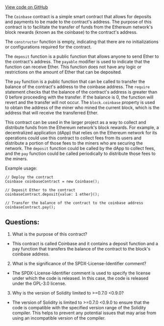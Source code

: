 [View code on GitHub](https://github.com/nethermindeth/nethermind/Nethermind.Mev.Test/Solidity/Coinbase.sol)

The `Coinbase` contract is a simple smart contract that allows for deposits and payments to be made to the contract's address. The purpose of this contract is to facilitate the transfer of funds from the Ethereum network's block rewards (known as the coinbase) to the contract's address.

The `constructor` function is empty, indicating that there are no initializations or configurations required for the contract.

The `deposit` function is a public function that allows anyone to send Ether to the contract's address. The `payable` modifier is used to indicate that the function can receive Ether. This function does not have any logic or restrictions on the amount of Ether that can be deposited.

The `pay` function is a public function that can be called to transfer the balance of the contract's address to the coinbase address. The `require` statement checks that the balance of the contract's address is greater than 0 before proceeding with the transfer. If the balance is 0, the function will revert and the transfer will not occur. The `block.coinbase` property is used to obtain the address of the miner who mined the current block, which is the address that will receive the transferred Ether.

This contract can be used in the larger project as a way to collect and distribute funds from the Ethereum network's block rewards. For example, a decentralized application (dApp) that relies on the Ethereum network for its operations could use this contract to collect fees from its users and distribute a portion of those fees to the miners who are securing the network. The `deposit` function could be called by the dApp to collect fees, and the `pay` function could be called periodically to distribute those fees to the miners. 

Example usage:
```
// Deploy the contract
Coinbase coinbaseContract = new Coinbase();

// Deposit Ether to the contract
coinbaseContract.deposit{value: 1 ether}();

// Transfer the balance of the contract to the coinbase address
coinbaseContract.pay();
```
## Questions: 
 1. What is the purpose of this contract?
- This contract is called Coinbase and it contains a deposit function and a pay function that transfers the balance of the contract to the block's coinbase address.

2. What is the significance of the SPDX-License-Identifier comment?
- The SPDX-License-Identifier comment is used to specify the license under which the code is released. In this case, the code is released under the GPL-3.0 license.

3. Why is the version of Solidity limited to >=0.7.0 <0.9.0?
- The version of Solidity is limited to >=0.7.0 <0.9.0 to ensure that the code is compatible with the specified version range of the Solidity compiler. This helps to prevent any potential issues that may arise from using an incompatible version of the compiler.